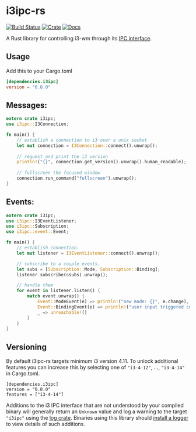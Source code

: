 # i3ipc-rs

[![Build Status](https://travis-ci.org/tmerr/i3ipc-rs.svg?branch=master)](https://travis-ci.org/tmerr/i3ipc-rs)
[![Crate](http://meritbadge.herokuapp.com/i3ipc)](https://crates.io/crates/i3ipc)
[![Docs](https://docs.rs/i3ipc)](https://docs.rs/i3ipc/badge.svg)

A Rust library for controlling i3-wm through its [IPC interface](https://i3wm.org/docs/ipc.html).

## Usage
Add this to your Cargo.toml
```toml
[dependencies.i3ipc]
version = "0.8.0"
```

## Messages:

```rust
extern crate i3ipc;
use i3ipc::I3Connection;

fn main() {
    // establish a connection to i3 over a unix socket
    let mut connection = I3Connection::connect().unwrap();
    
    // request and print the i3 version
    println!("{}", connection.get_version().unwrap().human_readable);
    
    // fullscreen the focused window
    connection.run_command("fullscreen").unwrap();
}
```

## Events:

```rust
extern crate i3ipc;
use i3ipc::I3EventListener;
use i3ipc::Subscription;
use i3ipc::event::Event;

fn main() {
    // establish connection.
    let mut listener = I3EventListener::connect().unwrap();

    // subscribe to a couple events.
    let subs = [Subscription::Mode, Subscription::Binding];
    listener.subscribe(&subs).unwrap();

    // handle them
    for event in listener.listen() {
        match event.unwrap() {
            Event::ModeEvent(e) => println!("new mode: {}", e.change),
            Event::BindingEvent(e) => println!("user input triggered command: {}", e.binding.command),
            _ => unreachable!()
        }
    }
}
```

## Versioning

By default i3ipc-rs targets minimum i3 version 4.11. To unlock additional features you can increase this by selecting one of `"i3-4-12"`, ..., `"i3-4-14"` in Cargo.toml.

```
[dependencies.i3ipc]
version = "0.8.0"
features = ["i3-4-14"]
```

Additions to the i3 IPC interface that are not understood by your compiled binary will generally return an `Unknown` value and log a warning to the target `"i3ipc"` using the [log crate](http://doc.rust-lang.org/log). Binaries using this library should [install a logger](https://doc.rust-lang.org/log/log/index.html#in-executables) to view details of such additions.
